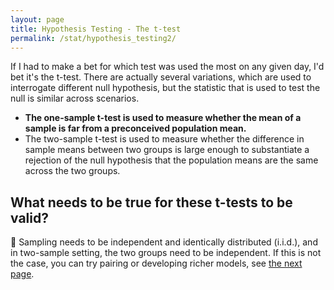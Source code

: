 ```yaml
---
layout: page
title: Hypothesis Testing - The t-test
permalink: /stat/hypothesis_testing2/
---
```



If I had to make a bet for which test was used the most on any given day,
I'd bet it's the t-test. There are actually several variations, which are used to
interrogate different null hypothesis, but the statistic that is used to test the
null is similar across scenarios.

+ __The one-sample t-test is used to measure whether the mean of a sample
is far from a preconceived population mean.__
+ The two-sample t-test is used to measure whether the difference in sample
means between two groups is large enough to substantiate a rejection of
the null hypothesis that the population means are the same across the two
groups.

## What needs to be true for these t-tests to be valid?

 Sampling needs to be independent and identically distributed (i.i.d.), and
in two-sample setting, the two groups need to be independent. If this is
not the case, you can try pairing or developing richer models, see [the next page]().
